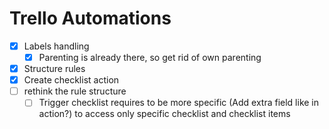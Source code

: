 # Trello Automations

- [x] Labels handling
  - [x] Parenting is already there, so get rid of own parenting
- [x] Structure rules
- [x] Create checklist action
- [ ] rethink the rule structure
  - [ ] Trigger checklist requires to be more specific (Add extra field like in action?) to access only specific checklist and checklist items
